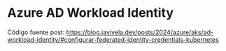 # Azure AD Workload Identity

Código fuente post: https://blog.javivela.dev/posts/2024/azure/aks/ad-workload-identity/#configurar-federated-identity-credentials-kubernetes